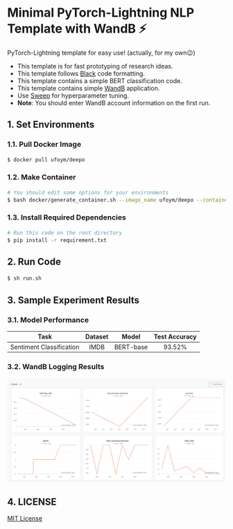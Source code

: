 # Minimal PyTorch-Lightning NLP Template with WandB ⚡️


PyTorch-Lightning template for easy use! (actually, for my own😉)
- This template is for fast prototyping of research ideas.
- This template follows [Black](https://github.com/psf/black) code formatting.
- This template contains a simple BERT classification code.
- This template contains simple [WandB](https://wandb.ai/site) application.
- Use [Sweep](https://docs.wandb.ai/guides/sweeps) for hyperparameter tuning.
- **Note**: You should enter WandB account information on the first run.

## 1. Set Environments

### 1.1. Pull Docker Image
```sh
$ docker pull ufoym/deepo
```

### 1.2. Make Container
```sh
# You should edit some options for your environments
$ bash docker/generate_container.sh --image_name ufoym/deepo --container_name $CONTAINER_NAME --external_port 8888 
```

### 1.3. Install Required Dependencies
```sh
# Run this code on the root directory
$ pip install -r requirement.txt
```

## 2. Run Code

```sh
$ sh run.sh
```

## 3. Sample Experiment Results

### 3.1. Model Performance
|           Task           | Dataset | Model | Test Accuracy |
| :----------------------: | :-----: | :---: | :-----------: |
| Sentiment Classification |  IMDB   | BERT-base  |      93.52%      |

### 3.2. WandB Logging Results
![logging](assets/logging.png)

## 4. LICENSE
[MIT License](https://github.com/youngerous/pytorch-lightning-nlp-template/blob/main/LICENSE)